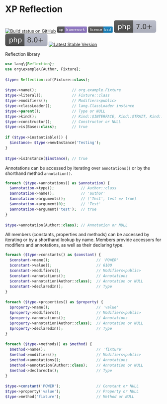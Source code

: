 XP Reflection
=============

[![Build status on GitHub](https://github.com/xp-framework/reflection/workflows/Tests/badge.svg)](https://github.com/xp-framework/reflection/actions)
[![XP Framework Module](https://raw.githubusercontent.com/xp-framework/web/master/static/xp-framework-badge.png)](https://github.com/xp-framework/core)
[![BSD Licence](https://raw.githubusercontent.com/xp-framework/web/master/static/licence-bsd.png)](https://github.com/xp-framework/core/blob/master/LICENCE.md)
[![Requires PHP 7.0+](https://raw.githubusercontent.com/xp-framework/web/master/static/php-7_0plus.svg)](http://php.net/)
[![Supports PHP 8.0+](https://raw.githubusercontent.com/xp-framework/web/master/static/php-8_0plus.svg)](http://php.net/)
[![Latest Stable Version](https://poser.pugx.org/xp-framework/reflection/version.png)](https://packagist.org/packages/xp-framework/reflection)

Reflection library

```php
use lang\{Reflection};
use org\example\{Author, Fixture};

$type= Reflection::of(Fixture::class);

$type->name();                // org.example.Fixture
$type->literal();             // Fixture::class
$type->modifiers();           // Modifiers<public>
$type->classLoader();         // lang.ClassLoader instance
$type->parent();              // Type or NULL
$type->kind();                // Kind::$INTERFACE, Kind::$TRAIT, Kind::$CLASS, Kind::$ENUM
$type->constructor();         // Constructor or NULL
$type->is(Base::class);       // true

if ($type->instantiable()) {
  $instance= $type->newInstance('Testing');
}

$type->isInstance($instance); // true
```

Annotations can be accessed by iterating over `annotations()` or by the shorthand method `annotation()`.

```php
foreach ($type->annotations() as $annotation) {
  $annotation->type();            // Author::class
  $annotation->name();            // 'author'
  $annotation->arguments();       // ['Test', test => true]
  $annotation->argument(0);       // 'Test'
  $annotation->argument('test');  // true
}

$type->annotation(Author::class); // Annotation or NULL
```

All members (constants, properties and methods) can be accessed by iterating or by a shorthand lookup by name. Members provide accessors for modifiers and annotations, as well as their declaring type.

```php
foreach ($type->constants() as $constant) {
  $constant->name();                     // 'POWER'
  $constant->value();                    // 6100
  $constant->modifiers();                // Modifiers<public>
  $constant->annotations();              // Annotations
  $constant->annotation(Author::class);  // Annotation or NULL
  $constant->declaredIn();               // Type
}

foreach ($type->properties() as $property) {
  $property->name();                     // 'value'
  $property->modifiers();                // Modifiers<public>
  $property->annotations();              // Annotations
  $property->annotation(Author::class);  // Annotation or NULL
  $property->declaredIn();               // Type
}

foreach ($type->methods() as $method) {
  $method->name();                       // 'fixture'
  $method->modifiers();                  // Modifiers<public>
  $method->annotations();                // Annotations
  $method->annotation(Author::class);    // Annotation or NULL
  $method->declaredIn();                 // Type
}

$type->constant('POWER');                // Constant or NULL
$type->property('value');                // Property or NULL
$type->method('fixture');                // Method or NULL
```
